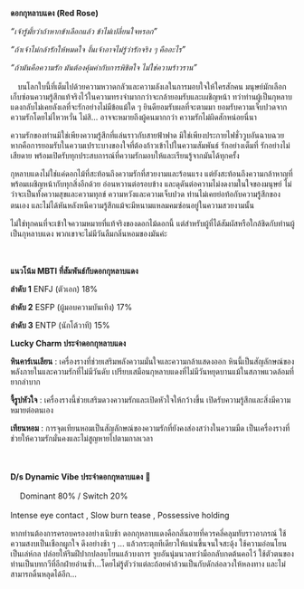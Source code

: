 **ดอกกุหลาบแดง (Red Rose)**

*“เจ้ารู้มั้ยว่าถ้าหากข้าเลือกแล้ว ข้าไม่เปลี่ยนใจหรอก”*

*“ถ้าเจ้าไม่กล้ารักให้หมดใจ งั้นเจ้าอาจไม่รู้ว่ารักจริง ๆ คืออะไร”*

*“ถ้ามันคือความรัก มันต้องคุ้มค่ากับการพิชิตใจ ไม่ใช่ความร้าวราน”*

ㅤบนโลกใบนี้ที่เต็มไปด้วยความหวาดกลัวและความลังเลในการมอบใจให้ใครสักคน มนุษย์มักเลือกเก็บซ่อนความรู้สึกแท้จริงไว้ในความทรงจำมากกว่าจะกล้ายอมรับและเผชิญหน้า ทว่าท่านผู้เป็นกุหลาบแดงกลับไม่เคยลังเลที่จะรักอย่างไม่มีข้อแม้ใด ๆ ยินดียอมรับผลที่จะตามมา ยอมรับความเจ็บปวดจากความรักโดยไม่ไหวหวั่น ไม่สิ... อาจจะหมายถึงผู้คนมากกว่า ความรักไม่ผิดสักหน่อยนี่นา

ความรักของท่านมิใช่เพียงความรู้สึกที่แล่นราวกับสายฟ้าฟาด มิใช่เพียงประกายไฟชั่ววูบอันฉาบฉวย หากคือการยอมรับในความเปราะบางของใจที่ต้องก้าวเข้าไปในความสัมพันธ์ รักอย่างเต็มที่ รักอย่างไม่เสียดาย พร้อมเปิดรับทุกประสบการณ์ที่ความรักมอบให้และเรียนรู้จากมันได้ทุกครั้ง

กุหลาบแดงไม่ใช่แค่ดอกไม้ที่สะท้อนถึงความรักที่สวยงามและร้อนแรง แต่ยังสะท้อนถึงความกล้าหาญที่พร้อมเผชิญหน้ากับทุกสิ่งอีกด้วย อ่อนหวานต่อรอบข้าง และดุดันต่อความไม่งดงามในใจของมนุษย์ ไม่ว่าจะเป็นทั้งความสุขและความทุกข์ ความหวังและความเจ็บปวด ท่านไม่เคยย่อท้อกับความรู้สึกของตนเอง และไม่ได้หันหลังหนีความรู้สึกแม้จะมีหนามแหลมคมซ่อนอยู่ในความสวยงามนั้น ㅤ

ไม่ใช่ทุกคนที่จะเข้าใจความหมายที่แท้จริงของดอกไม้ดอกนี้ แต่สำหรับผู้ที่ได้สัมผัสหรือใกล้ชิดกับท่านผู้เป็นกุหลาบแดง พวกเขาจะไม่มีวันลืมกลิ่นหอมของมันค่ะ

ㅤ

**แนวโน้ม MBTI ที่สัมพันธ์กับดอกกุหลาบแดง**

**ลำดับ 1** ENFJ (ตัวเอก) 18%

**ลำดับ 2** ESFP (ผู้มอบความบันเทิง) 17%

**ลำดับ 3** ENTP (นักโต้วาที) 15%

**Lucky Charm ประจำดอกกุหลาบแดง**

**หินคาร์เนเลียน** : เครื่องรางที่ช่วยเสริมพลังความมั่นใจและความกล้าแสดงออก หินนี้เป็นสัญลักษณ์ของพลังภายในและความรักที่ไม่มีวันดับ เปรียบเสมือนกุหลาบแดงที่ไม่มีวันหยุดบานแม้ในสภาพแวดล้อมที่ยากลำบาก

**จี้รูปหัวใจ** : เครื่องรางนี้ช่วยเสริมดวงความรักและเปิดหัวใจให้กว้างขึ้น เปิดรับความรู้สึกและสิ่งมีความหมายต่อตนเอง

**เทียนหอม** : การจุดเทียนหอมเป็นสัญลักษณ์ของความรักที่ยังคงส่องสว่างในความมืด เป็นเครื่องรางที่ช่วยให้ความรักมั่นคงและไม่สูญหายไปตามกาลเวลา

 ㅤ

**D/s Dynamic Vibe ประจำดอกกุหลาบแดง** 🔞ㅤ

ㅤ Dominant 80% / Switch 20%

Intense eye contact , Slow burn tease , Possessive holding ㅤ

หากท่านต้องการครอบครองอย่างเนิบช้า ดอกกุหลาบแดงคือกลิ่นอายที่ควรคลี่คลุมทับราวอาภรณ์ ใช้ความสงบเป็นเชือกผูกใจ ดึงอย่างช้า ๆ ... แล้วกระตุกทีเดียวให้แน่นขึ้นจนใจสะดุ้ง ใช้ความอ่อนโยนเป็นเล่ห์กล ปล่อยให้ริมฝีปากปลอบโยนแล้วบงการ จูบอันนุ่มนวลทว่ามือกลับกดต้นคอไว้ ใช้ตัวตนของท่านเป็นบทกวีที่อีกฝ่ายอ่านซ้ำ...โดยไม่รู้ตัวว่าแต่ละถ้อยคำล้วนเป็นกับดักล่อลวงให้หลงทาง และไม่สามารถดิ้นหลุดได้อีก...